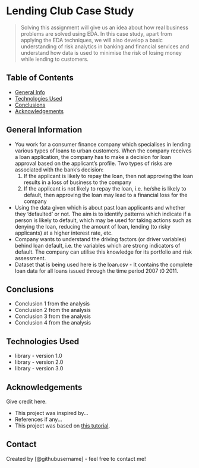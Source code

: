 # Lending Club Case Study
> Solving this assignment will give us an idea about how real business problems are solved using EDA. In this case study, apart from applying the EDA techniques, we will also develop a basic understanding of risk analytics in banking and financial services and understand how data is used to minimise the risk of losing money while lending to customers.


## Table of Contents
* [General Info](#general-information)
* [Technologies Used](#technologies-used)
* [Conclusions](#conclusions)
* [Acknowledgements](#acknowledgements)

<!-- You can include any other section that is pertinent to your problem -->

## General Information
- You work for a consumer finance company which specialises in lending various types of loans to urban customers. When the company receives a loan application, the company has to make a decision for loan approval based on the applicant’s profile.
  Two types of risks are associated with the bank’s decision:
    1. If the applicant is likely to repay the loan, then not approving the loan results in a loss of business to the company
    2. If the applicant is not likely to repay the loan, i.e. he/she is likely to default, then approving the loan may lead to a financial loss for the company
- Using the data given which is about past loan applicants and whether they ‘defaulted’ or not. The aim is to identify patterns which indicate if a person is likely to default, which may be used for taking actions such as denying the loan, reducing the amount of loan, lending (to risky applicants) at a higher interest rate, etc.
- Company wants to understand the driving factors (or driver variables) behind loan default, i.e. the variables which are strong indicators of default.  The company can utilise this knowledge for its portfolio and risk assessment. 
- Dataset that is being used here is the loan.csv - It contains the complete loan data for all loans issued through the time period 2007 t0 2011.

<!-- You don't have to answer all the questions - just the ones relevant to your project. -->

## Conclusions
- Conclusion 1 from the analysis
- Conclusion 2 from the analysis
- Conclusion 3 from the analysis
- Conclusion 4 from the analysis

<!-- You don't have to answer all the questions - just the ones relevant to your project. -->


## Technologies Used
- library - version 1.0
- library - version 2.0
- library - version 3.0

<!-- As the libraries versions keep on changing, it is recommended to mention the version of library used in this project -->

## Acknowledgements
Give credit here.
- This project was inspired by...
- References if any...
- This project was based on [this tutorial](https://www.example.com).


## Contact
Created by [@githubusername] - feel free to contact me!


<!-- Optional -->
<!-- ## License -->
<!-- This project is open source and available under the [... License](). -->

<!-- You don't have to include all sections - just the one's relevant to your project -->